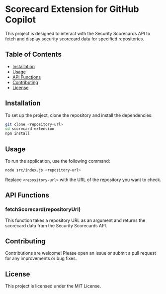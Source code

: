 # Scorecard Extension for GitHub Copilot

This project is designed to interact with the Security Scorecards API to fetch and display security scorecard data for specified repositories.

## Table of Contents

- [Installation](#installation)
- [Usage](#usage)
- [API Functions](#api-functions)
- [Contributing](#contributing)
- [License](#license)

## Installation

To set up the project, clone the repository and install the dependencies:

```bash
git clone <repository-url>
cd scorecard-extension
npm install
```

## Usage

To run the application, use the following command:

```bash
node src/index.js <repository-url>
```

Replace `<repository-url>` with the URL of the repository you want to check.

## API Functions

### fetchScorecard(repositoryUrl)

This function takes a repository URL as an argument and returns the scorecard data from the Security Scorecards API.

## Contributing

Contributions are welcome! Please open an issue or submit a pull request for any improvements or bug fixes.

## License

This project is licensed under the MIT License.

